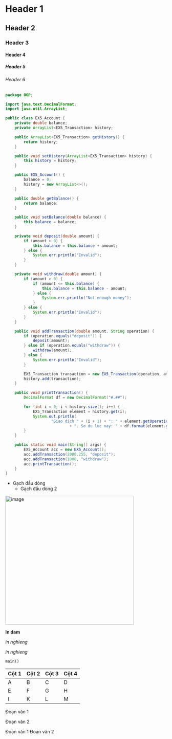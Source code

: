 # Header 1
## Header 2
### Header 3
#### Header 4
##### Header 5
###### Header 6

```java
package OOP;

import java.text.DecimalFormat;
import java.util.ArrayList;

public class EX5_Account {
    private double balance;
    private ArrayList<EX5_Transaction> history;

    public ArrayList<EX5_Transaction> getHistory() {
        return history;
    }

    public void setHistory(ArrayList<EX5_Transaction> history) {
        this.history = history;
    }

    public EX5_Account() {
        balance = 0;
        history = new ArrayList<>();
    }

    public double getBalance() {
        return balance;
    }

    public void setBalance(double balance) {
        this.balance = balance;
    }

    private void deposit(double amount) {
        if (amount > 0) {
            this.balance = this.balance + amount;
        } else {
            System.err.println("Invalid");
        }
    }

    private void withdraw(double amount) {
        if (amount > 0) {
            if (amount <= this.balance) {
                this.balance = this.balance - amount;
            } else {
                System.err.println("Not enough money");
            }
        } else {
            System.err.println("Invalid");
        }
    }

    public void addTransaction(double amount, String operation) {
        if (operation.equals("deposit")) {
            deposit(amount);
        } else if (operation.equals("withdraw")) {
            withdraw(amount);
        } else {
            System.err.println("Invalid");
        }

        EX5_Transaction transaction = new EX5_Transaction(operation, amount, this.balance);
        history.add(transaction);
    }

    public void printTransaction() {
        DecimalFormat df = new DecimalFormat("#.##");

        for (int i = 0; i < history.size(); i++) {
            EX5_Transaction element = history.get(i);
            System.out.println(
                    "Giao dich " + (i + 1) + ": " + element.getOperation() + " $" + df.format(element.getAmount())
                            + ". So du luc nay: " + df.format(element.getBalance()));
        }
    }

    public static void main(String[] args) {
        EX5_Account acc = new EX5_Account();
        acc.addTransaction(2000.255, "deposit");
        acc.addTransaction(1000, "withdraw");
        acc.printTransaction();
    }
}
```

- Gạch đầu dòng
  - Gạch đầu dòng 2

<img width="401" alt="image" src="https://github.com/jenny1304/java_core/assets/154988945/0b8a2c8c-83f8-4605-ad92-16b97f79aa1a">


**In dam**

_in nghieng_

_in nghieng_

`main()`

| Cột 1 | Cột 2 | Cột 3 | Cột 4 |
| :--- | :--- | :--- | :--- |
| A | B | C | D |
| E | F | G | H |
| I | K | L | M |

Đoạn văn 1

Đoạn văn 2

Đoạn văn 1
Đoạn văn 2
